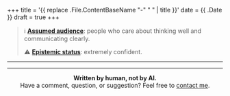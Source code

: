 +++
title = '{{ replace .File.ContentBaseName "-" " " | title }}'
date = {{ .Date }}
draft = true
+++

> ℹ️ **[Assumed audience](https://v4.chriskrycho.com/2018/assumed-audiences.html)**: people who care about thinking well and communicating clearly.
>
> ⚠️ **[Epistemic status](https://v5.chriskrycho.com/journal/epistemic-status/)**: extremely confident.
***



***

<div style="text-align: center;">
  <strong>Written by human, not by AI.</strong><br>
  Have a comment, question, or suggestion? Feel free to <a href="{{ .Site.BaseURL }}contact">contact me</a>.
</div>
